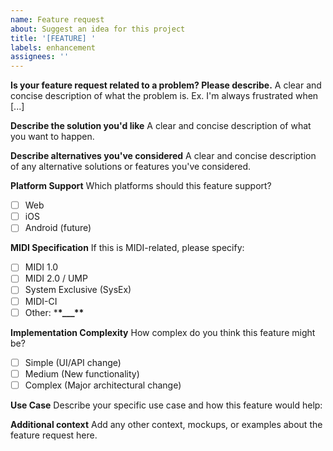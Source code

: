 ```yaml
---
name: Feature request
about: Suggest an idea for this project
title: '[FEATURE] '
labels: enhancement
assignees: ''
---
```


**Is your feature request related to a problem? Please describe.**
A clear and concise description of what the problem is. Ex. I'm always frustrated when [...]

**Describe the solution you'd like**
A clear and concise description of what you want to happen.

**Describe alternatives you've considered**
A clear and concise description of any alternative solutions or features you've considered.

**Platform Support**
Which platforms should this feature support?

- [ ] Web
- [ ] iOS
- [ ] Android (future)

**MIDI Specification**
If this is MIDI-related, please specify:

- [ ] MIDI 1.0
- [ ] MIDI 2.0 / UMP
- [ ] System Exclusive (SysEx)
- [ ] MIDI-CI
- [ ] Other: \***\*\_\_\_\*\***

**Implementation Complexity**
How complex do you think this feature might be?

- [ ] Simple (UI/API change)
- [ ] Medium (New functionality)
- [ ] Complex (Major architectural change)

**Use Case**
Describe your specific use case and how this feature would help:

**Additional context**
Add any other context, mockups, or examples about the feature request here.
